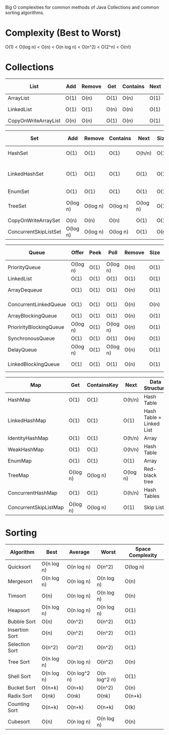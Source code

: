 Big O complexities for common methods of Java Collections and common sorting algorithms.


Complexity (Best to Worst)
===================================================================================================
O(1)  <  O(log n)  <  O(n)  <  O(n log n)  <  O(n^2)  <  O(2^n)  <  O(n!)


Collections
===================================================================================================

List                 | Add  | Remove | Get  | Contains | Next | Data Structure
---------------------|------|--------|------|----------|------|---------------
ArrayList            | O(1) |  O(n)  | O(1) |   O(n)   | O(1) | Array
LinkedList           | O(1) |  O(1)  | O(n) |   O(n)   | O(1) | Linked List
CopyOnWriteArrayList | O(n) |  O(n)  | O(1) |   O(n)   | O(1) | Array

Set                   |    Add   |  Remove  | Contains |   Next   | Size | Data Structure
----------------------|----------|----------|----------|----------|------|-------------------------
HashSet               | O(1)     | O(1)     | O(1)     | O(h/n)   | O(1) | Hash Table
LinkedHashSet         | O(1)     | O(1)     | O(1)     | O(1)     | O(1) | Hash Table + Linked List
EnumSet               | O(1)     | O(1)     | O(1)     | O(1)     | O(1) | Bit Vector
TreeSet               | O(log n) | O(log n) | O(log n) | O(log n) | O(1) | Red-black tree
CopyOnWriteArraySet   | O(n)     | O(n)     | O(n)     | O(1)     | O(1) | Array
ConcurrentSkipListSet | O(log n) | O(log n) | O(log n) | O(1)     | O(n) | Skip List

Queue                   |  Offer   | Peek |   Poll   | Remove | Size | Data Structure
------------------------|----------|------|----------|--------|------|---------------
PriorityQueue           | O(log n) | O(1) | O(log n) |  O(n)  | O(1) | Priority Heap
LinkedList              | O(1)     | O(1) | O(1)     |  O(1)  | O(1) | Array
ArrayDequeue            | O(1)     | O(1) | O(1)     |  O(n)  | O(1) | Linked List
ConcurrentLinkedQueue   | O(1)     | O(1) | O(1)     |  O(n)  | O(n) | Linked List
ArrayBlockingQueue      | O(1)     | O(1) | O(1)     |  O(n)  | O(1) | Array
PriorirityBlockingQueue | O(log n) | O(1) | O(log n) |  O(n)  | O(1) | Priority Heap
SynchronousQueue        | O(1)     | O(1) | O(1)     |  O(n)  | O(1) | None!
DelayQueue              | O(log n) | O(1) | O(log n) |  O(n)  | O(1) | Priority Heap
LinkedBlockingQueue     | O(1)     | O(1) | O(1)     |  O(n)  | O(1) | Linked List

Map                   |   Get    | ContainsKey |   Next   | Data Structure
----------------------|----------|-------------|----------|-------------------------
HashMap               | O(1)     |   O(1)      | O(h/n)   | Hash Table
LinkedHashMap         | O(1)     |   O(1)      | O(1)     | Hash Table + Linked List
IdentityHashMap       | O(1)     |   O(1)      | O(h/n)   | Array
WeakHashMap           | O(1)     |   O(1)      | O(h/n)   | Hash Table
EnumMap               | O(1)     |   O(1)      | O(1)     | Array
TreeMap               | O(log n) |   O(log n)  | O(log n) | Red-black tree
ConcurrentHashMap     | O(1)     |   O(1)      | O(h/n)   | Hash Tables
ConcurrentSkipListMap | O(log n) |   O(log n)  | O(1)     | Skip List


Sorting
===================================================================================================

Algorithm      |    Best      |   Average    |    Worst     | Space Complexity
---------------|--------------|--------------|--------------|------------------
Quicksort      | O(n log n)   | O(n log n)   | O(n^2)       | O(log n)
Mergesort      | O(n log n)   | O(n log n)   | O(n log n)   | O(n)
Timsort        | O(n)         | O(n log n)   | O(n log n)   | O(n)
Heapsort       | O(n log n)   | O(n log n)   | O(n log n)   | O(1)
Bubble Sort    | O(n)         | O(n^2)       | O(n^2)       | O(1)
Insertion Sort | O(n)         | O(n^2)       | O(n^2)       | O(1) 
Selection Sort | O(n^2)       | O(n^2)       | O(n^2)       | O(1)
Tree Sort      | O(n log n)   | O(n log n)   | O(n^2)       | O(n)
Shell Sort     | O(n log n)   | O(n log^2 n) | O(n log^2 n) | O(1)
Bucket Sort    | O(n+k)       | O(n+k)       | O(n^2)       | O(n)
Radix Sort     | O(nk)        | O(nk)        | O(nk)        | O(n+k)
Counting Sort  | O(n+k)       | O(n+k)       | O(n+k)       | O(k)
Cubesort       | O(n)         | O(n log n)   | O(n log n)   | O(n)